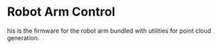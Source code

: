 # Robot Arm Control

his is the firmware for the robot arm bundled with utilities for point cloud generation.